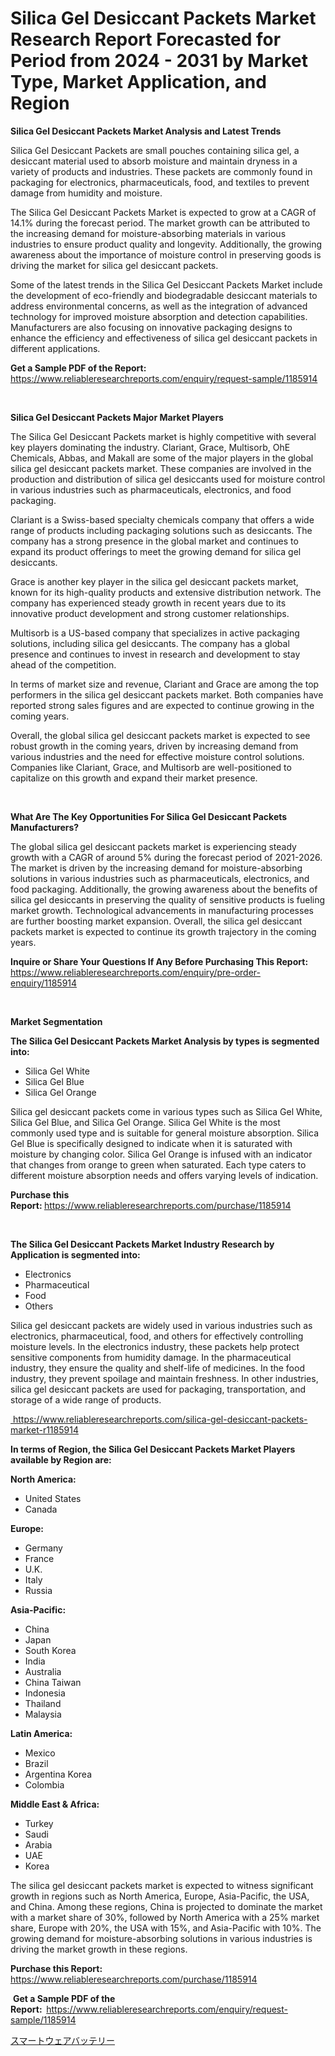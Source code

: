 <p><h1>Silica Gel Desiccant Packets Market Research Report Forecasted for Period from 2024 -  2031 by Market Type, Market Application, and Region</h1></p><p><strong>Silica Gel Desiccant Packets Market Analysis and Latest Trends</strong></p>
<p><p>Silica Gel Desiccant Packets are small pouches containing silica gel, a desiccant material used to absorb moisture and maintain dryness in a variety of products and industries. These packets are commonly found in packaging for electronics, pharmaceuticals, food, and textiles to prevent damage from humidity and moisture.</p><p>The Silica Gel Desiccant Packets Market is expected to grow at a CAGR of 14.1% during the forecast period. The market growth can be attributed to the increasing demand for moisture-absorbing materials in various industries to ensure product quality and longevity. Additionally, the growing awareness about the importance of moisture control in preserving goods is driving the market for silica gel desiccant packets.</p><p>Some of the latest trends in the Silica Gel Desiccant Packets Market include the development of eco-friendly and biodegradable desiccant materials to address environmental concerns, as well as the integration of advanced technology for improved moisture absorption and detection capabilities. Manufacturers are also focusing on innovative packaging designs to enhance the efficiency and effectiveness of silica gel desiccant packets in different applications.</p></p>
<p><strong>Get a Sample PDF of the Report:&nbsp;</strong> <a href="https://www.reliableresearchreports.com/enquiry/request-sample/1185914">https://www.reliableresearchreports.com/enquiry/request-sample/1185914</a></p>
<p>&nbsp;</p>
<p><strong>Silica Gel Desiccant Packets Major Market Players</strong></p>
<p><p>The Silica Gel Desiccant Packets market is highly competitive with several key players dominating the industry. Clariant, Grace, Multisorb, OhE Chemicals, Abbas, and Makall are some of the major players in the global silica gel desiccant packets market. These companies are involved in the production and distribution of silica gel desiccants used for moisture control in various industries such as pharmaceuticals, electronics, and food packaging.</p><p>Clariant is a Swiss-based specialty chemicals company that offers a wide range of products including packaging solutions such as desiccants. The company has a strong presence in the global market and continues to expand its product offerings to meet the growing demand for silica gel desiccants.</p><p>Grace is another key player in the silica gel desiccant packets market, known for its high-quality products and extensive distribution network. The company has experienced steady growth in recent years due to its innovative product development and strong customer relationships.</p><p>Multisorb is a US-based company that specializes in active packaging solutions, including silica gel desiccants. The company has a global presence and continues to invest in research and development to stay ahead of the competition.</p><p>In terms of market size and revenue, Clariant and Grace are among the top performers in the silica gel desiccant packets market. Both companies have reported strong sales figures and are expected to continue growing in the coming years.</p><p>Overall, the global silica gel desiccant packets market is expected to see robust growth in the coming years, driven by increasing demand from various industries and the need for effective moisture control solutions. Companies like Clariant, Grace, and Multisorb are well-positioned to capitalize on this growth and expand their market presence.</p></p>
<p>&nbsp;</p>
<p><strong>What Are The Key Opportunities For Silica Gel Desiccant Packets Manufacturers?</strong></p>
<p><p>The global silica gel desiccant packets market is experiencing steady growth with a CAGR of around 5% during the forecast period of 2021-2026. The market is driven by the increasing demand for moisture-absorbing solutions in various industries such as pharmaceuticals, electronics, and food packaging. Additionally, the growing awareness about the benefits of silica gel desiccants in preserving the quality of sensitive products is fueling market growth. Technological advancements in manufacturing processes are further boosting market expansion. Overall, the silica gel desiccant packets market is expected to continue its growth trajectory in the coming years.</p></p>
<p><strong>Inquire or Share Your Questions If Any Before Purchasing This Report:</strong> <a href="https://www.reliableresearchreports.com/enquiry/pre-order-enquiry/1185914">https://www.reliableresearchreports.com/enquiry/pre-order-enquiry/1185914</a></p>
<p>&nbsp;</p>
<p><strong>Market Segmentation</strong></p>
<p><strong>The Silica Gel Desiccant Packets Market Analysis by types is segmented into:</strong></p>
<p><ul><li>Silica Gel White</li><li>Silica Gel Blue</li><li>Silica Gel Orange</li></ul></p>
<p><p>Silica gel desiccant packets come in various types such as Silica Gel White, Silica Gel Blue, and Silica Gel Orange. Silica Gel White is the most commonly used type and is suitable for general moisture absorption. Silica Gel Blue is specifically designed to indicate when it is saturated with moisture by changing color. Silica Gel Orange is infused with an indicator that changes from orange to green when saturated. Each type caters to different moisture absorption needs and offers varying levels of indication.</p></p>
<p><strong>Purchase this Report:&nbsp;</strong><a href="https://www.reliableresearchreports.com/purchase/1185914">https://www.reliableresearchreports.com/purchase/1185914</a></p>
<p>&nbsp;</p>
<p><strong>The Silica Gel Desiccant Packets Market Industry Research by Application is segmented into:</strong></p>
<p><ul><li>Electronics</li><li>Pharmaceutical</li><li>Food</li><li>Others</li></ul></p>
<p><p>Silica gel desiccant packets are widely used in various industries such as electronics, pharmaceutical, food, and others for effectively controlling moisture levels. In the electronics industry, these packets help protect sensitive components from humidity damage. In the pharmaceutical industry, they ensure the quality and shelf-life of medicines. In the food industry, they prevent spoilage and maintain freshness. In other industries, silica gel desiccant packets are used for packaging, transportation, and storage of a wide range of products.</p></p>
<p><a href="https://www.reliableresearchreports.com/silica-gel-desiccant-packets-market-r1185914">&nbsp;https://www.reliableresearchreports.com/silica-gel-desiccant-packets-market-r1185914</a></p>
<p><strong>In terms of Region, the Silica Gel Desiccant Packets Market Players available by Region are:</strong></p>
<p>
    <p> <strong> North America: </strong>
        <ul>
            <li>United States</li>
            <li>Canada</li>
        </ul>
        </p> 
    <p> <strong> Europe: </strong>
        <ul>
            <li>Germany</li>
            <li>France</li>
            <li>U.K.</li>
            <li>Italy</li>
            <li>Russia</li>
        </ul>
        </p> 
    <p> <strong> Asia-Pacific: </strong>
        <ul>
            <li>China</li>
            <li>Japan</li>
            <li>South Korea</li>
            <li>India</li>
            <li>Australia</li>
            <li>China Taiwan</li>
            <li>Indonesia</li>
            <li>Thailand</li>
            <li>Malaysia</li>
        </ul>
        </p> 
    <p> <strong> Latin America: </strong>
        <ul>
            <li>Mexico</li>
            <li>Brazil</li>
            <li>Argentina Korea</li>
            <li>Colombia</li>
        </ul>
        </p> 
    <p> <strong> Middle East & Africa: </strong>
        <ul>
            <li>Turkey</li>
            <li>Saudi</li>
            <li>Arabia</li>
            <li>UAE</li>
            <li>Korea</li>
        </ul>
    </p>
    </p>
<p><p>The silica gel desiccant packets market is expected to witness significant growth in regions such as North America, Europe, Asia-Pacific, the USA, and China. Among these regions, China is projected to dominate the market with a market share of 30%, followed by North America with a 25% market share, Europe with 20%, the USA with 15%, and Asia-Pacific with 10%. The growing demand for moisture-absorbing solutions in various industries is driving the market growth in these regions.</p></p>
<p><strong>Purchase this Report: </strong><a href="https://www.reliableresearchreports.com/purchase/1185914">https://www.reliableresearchreports.com/purchase/1185914</a></p>
<p>&nbsp;<strong>Get a Sample PDF of the Report:&nbsp;&nbsp;</strong><a href="https://www.reliableresearchreports.com/enquiry/request-sample/1185914">https://www.reliableresearchreports.com/enquiry/request-sample/1185914</a></p>
<p><strong></strong></p>
<p><p><a href="https://github.com/jkjreqjscoxx7/Market-Research-Report-List-2/blob/main/2331654113095.md">スマートウェアバッテリー</a></p></p>